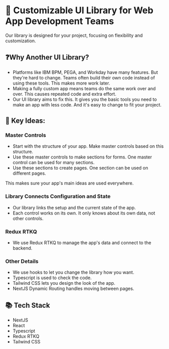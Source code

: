 # 🚀 **Customizable UI Library for Web App Development Teams**

Our library is designed for your project, focusing on flexibility and customization.

## ❓**Why Another UI Library?**

-   Platforms like IBM BPM, PEGA, and Workday have many features. But they're hard to change. Teams often build their own code instead of using these tools. This makes more work later.
-   Making a fully custom app means teams do the same work over and over. This causes repeated code and extra effort.
-   Our UI library aims to fix this. It gives you the basic tools you need to make an app with less code. And it's easy to change to fit your project.

## 🎯 **Key Ideas:**

### **Master Controls**

-   Start with the structure of your app. Make master controls based on this structure.
-   Use these master controls to make sections for forms. One master control can be used for many sections.
-   Use these sections to create pages. One section can be used on different pages.

This makes sure your app's main ideas are used everywhere.

### **Library Connects Configuration and State**

-   Our library links the setup and the current state of the app.
-   Each control works on its own. It only knows about its own data, not other controls.

### **Redux RTKQ**

-   We use Redux RTKQ to manage the app's data and connect to the backend.

### **Other Details**

-   We use hooks to let you change the library how you want.
-   Typescript is used to check the code.
-   Tailwind CSS lets you design the look of the app.
-   NextJS Dynamic Routing handles moving between pages.

## 📚 **Tech Stack**

-   NextJS
-   React
-   Typescript
-   Redux RTKQ
-   Tailwind CSS
